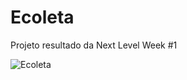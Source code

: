# Ecoleta
Projeto resultado da Next Level Week #1


<img src="https://imgur.com/a/vXgfZz6.gif" alt="Ecoleta">
